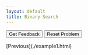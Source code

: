 ```yaml
---
layout: default
title: Binary Search
---
```

<div id="binarySearch-sortableTrash" class="sortable-code"></div>
<div id="binarySearch-sortable" class="sortable-code"></div>
<div style="clear:both;"></div>
<p>
    <input id="binarySearch-feedbackLink" value="Get Feedback" type="button" />
    <input id="binarySearch-newInstanceLink" value="Reset Problem" type="button" />
</p>
<script type="text/javascript">
(function(){
  var initial = "def binary_search(list1, n):  \n" +
    "    low = 0  \n" +
    "    high = len(list1) - 1  \n" +
    "    mid = 0  \n" +
    "  	\n" +
    "    while low &lt;= high:  \n" +
    "        # first find the middle point in the list of items  \n" +
    "        mid = (high + low) // 2  \n" +
    "  \n" +
    "        # Check if n is present at mid   \n" +
    "        if list1[mid] &lt; n:  \n" +
    "            low = mid + 1  \n" +
    "  \n" +
    "        # If n is greater, compare to the right of mid   \n" +
    "        elif list1[mid] &gt; n:  \n" +
    "            high = mid - 1  \n" +
    "  \n" +
    "        # If n is smaller, compared to the left of mid  \n" +
    "        else:  \n" +
    "            return mid  \n" +
    "  \n" +
    "            # element was not present in the list, return -1  \n" +
    "    return -1 ";
  var parsonsPuzzle = new ParsonsWidget({
    "sortableId": "binarySearch-sortable",
    "max_wrong_lines": 10,
    "grader": ParsonsWidget._graders.UnitTestGrader,
    "exec_limit": 2500,
    "can_indent": true,
    "x_indent": 50,
    "lang": "en",
    "show_feedback": true,
    "trashId": "binarySearch-sortableTrash",
    "unittests": "import unittestparson\nclass myTests(unittestparson.unittest):\n  def test_0(self):\n    self.assertEqual(binary_search([12, 24, 32, 39, 45, 50, 54], 45),4,)\n_test_result = myTests().main()"
  });
  parsonsPuzzle.init(initial);
  parsonsPuzzle.shuffleLines();
  $("#binarySearch-newInstanceLink").click(function(event){
      event.preventDefault();
      parsonsPuzzle.shuffleLines();
  });
  $("#binarySearch-feedbackLink").click(function(event){
      event.preventDefault();
      parsonsPuzzle.getFeedback();
  });
})();
</script>
[Previous](./example1.html)
